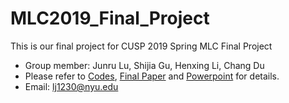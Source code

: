 # MLC2019_Final_Project
This is our final project for CUSP 2019 Spring MLC Final Project

- Group member: Junru Lu, Shijia Gu, Henxing Li, Chang Du
- Please refer to [Codes](https://github.com/LuJunru/MLC2019_Final_Project/tree/master/Codes), [Final Paper](https://github.com/LuJunru/MLC2018_Final_Project/blob/master/MLC_Final_Project_Paper.pdf) and [Powerpoint](https://github.com/LuJunru/MLC2018_Final_Project/blob/master/MLC_Final_Project.pptx) for details.
- Email: lj1230@nyu.edu
